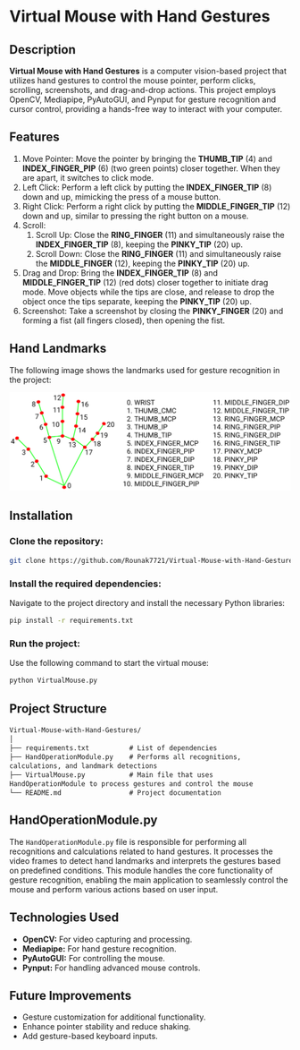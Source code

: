 # Virtual Mouse with Hand Gestures

## Description
**Virtual Mouse with Hand Gestures** is a computer vision-based project that utilizes hand gestures to control the mouse pointer, perform clicks, scrolling, screenshots, and drag-and-drop actions. This project employs OpenCV, Mediapipe, PyAutoGUI, and Pynput for gesture recognition and cursor control, providing a hands-free way to interact with your computer.

## Features
1. Move Pointer: Move the pointer by bringing the **THUMB_TIP** (4) and **INDEX_FINGER_PIP** (6) (two green points) closer together. When they are apart, it switches to click mode.
2. Left Click: Perform a left click by putting the **INDEX_FINGER_TIP** (8) down and up, mimicking the press of a mouse button.
3. Right Click: Perform a right click by putting the **MIDDLE_FINGER_TIP** (12) down and up, similar to pressing the right button on a mouse.
4. Scroll:
   1. Scroll Up: Close the **RING_FINGER** (11) and simultaneously raise the **INDEX_FINGER_TIP** (8), keeping the **PINKY_TIP** (20) up.
   2. Scroll Down: Close the **RING_FINGER** (11) and simultaneously raise the **MIDDLE_FINGER** (12), keeping the **PINKY_TIP** (20) up.
5. Drag and Drop: Bring the **INDEX_FINGER_TIP** (8) and **MIDDLE_FINGER_TIP** (12) (red dots) closer together to initiate drag mode. Move objects while the tips are close, and release to drop the object once the tips separate, keeping the **PINKY_TIP** (20) up.
6. Screenshot: Take a screenshot by closing the **PINKY_FINGER** (20) and forming a fist (all fingers closed), then opening the fist.

## Hand Landmarks
The following image shows the landmarks used for gesture recognition in the project:

![Hand Landmarks](hand_landmarks.png)

## Installation
### Clone the repository:
```bash
git clone https://github.com/Rounak7721/Virtual-Mouse-with-Hand-Gestures.git
```

### Install the required dependencies: 
Navigate to the project directory and install the necessary Python libraries:
```bash
pip install -r requirements.txt
```

### Run the project: 
Use the following command to start the virtual mouse:
```bash
python VirtualMouse.py
```

## Project Structure
```
Virtual-Mouse-with-Hand-Gestures/
│
├── requirements.txt          # List of dependencies
├── HandOperationModule.py    # Performs all recognitions, calculations, and landmark detections
├── VirtualMouse.py           # Main file that uses HandOperationModule to process gestures and control the mouse
└── README.md                 # Project documentation
```

## HandOperationModule.py
The `HandOperationModule.py` file is responsible for performing all recognitions and calculations related to hand gestures. It processes the video frames to detect hand landmarks and interprets the gestures based on predefined conditions. This module handles the core functionality of gesture recognition, enabling the main application to seamlessly control the mouse and perform various actions based on user input.

## Technologies Used
- **OpenCV:** For video capturing and processing.
- **Mediapipe:** For hand gesture recognition.
- **PyAutoGUI:** For controlling the mouse.
- **Pynput:** For handling advanced mouse controls.

## Future Improvements
- Gesture customization for additional functionality.
- Enhance pointer stability and reduce shaking.
- Add gesture-based keyboard inputs.
